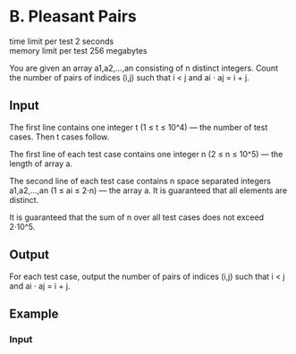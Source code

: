 # B. Pleasant Pairs

time limit per test 2 seconds  
memory limit per test 256 megabytes  

You are given an array a1,a2,…,an consisting of n distinct integers. Count the number of pairs of indices (i,j) such that i < j and ai ⋅ aj = i + j.

## Input

The first line contains one integer t (1 ≤ t ≤ 10^4) — the number of test cases. Then t cases follow.

The first line of each test case contains one integer n (2 ≤ n ≤ 10^5) — the length of array a.

The second line of each test case contains n space separated integers a1,a2,…,an (1 ≤ ai ≤ 2⋅n) — the array a. It is guaranteed that all elements are distinct.

It is guaranteed that the sum of n over all test cases does not exceed 2⋅10^5.

## Output

For each test case, output the number of pairs of indices (i,j) such that i < j and ai ⋅ aj = i + j.

## Example

### Input

